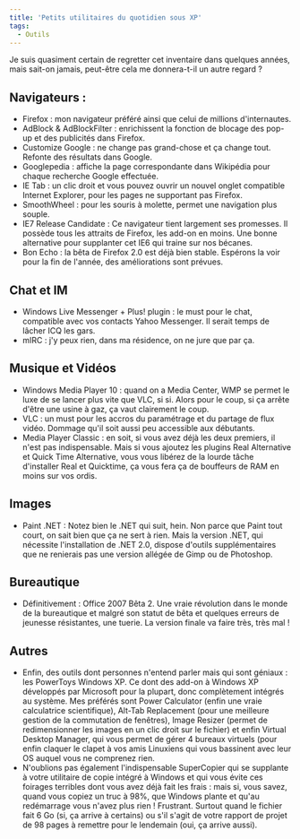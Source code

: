```yaml
---
title: 'Petits utilitaires du quotidien sous XP'
tags:
  - Outils
---
```


Je suis quasiment certain de regretter cet inventaire dans quelques années, mais
sait-on jamais, peut-être cela me donnera-t-il un autre regard ?

## Navigateurs :

- Firefox : mon navigateur préféré ainsi que celui de millions d'internautes.
- AdBlock &amp; AdBlockFilter : enrichissent la fonction de blocage des pop-up
  et des publicités dans Firefox.
- Customize Google : ne change pas grand-chose et ça change tout. Refonte des
  résultats dans Google.
- Googlepedia : affiche la page correspondante dans Wikipédia pour chaque
  recherche Google effectuée.
- IE Tab : un clic droit et vous pouvez ouvrir un nouvel onglet compatible
  Internet Explorer, pour les pages ne supportant pas Firefox.
- SmoothWheel : pour les souris à molette, permet une navigation plus souple.
- IE7 Release Candidate : Ce navigateur tient largement ses promesses. Il
  possède tous les attraits de Firefox, les add-on en moins. Une bonne
  alternative pour supplanter cet IE6 qui traine sur nos bécanes.
- Bon Echo : la bêta de Firefox 2.0 est déjà bien stable. Espérons la voir pour
  la fin de l'année, des améliorations sont prévues.

## Chat et IM

- Windows Live Messenger + Plus! plugin : le must pour le chat, compatible avec
  vos contacts Yahoo Messenger. Il serait temps de lâcher ICQ les gars.
- mIRC : j'y peux rien, dans ma résidence, on ne jure que par ça.

## Musique et Vidéos

- Windows Media Player 10 : quand on a Media Center, WMP se permet le luxe de se
  lancer plus vite que VLC, si si. Alors pour le coup, si ça arrête d'être une
  usine à gaz, ça vaut clairement le coup.
- VLC : un must pour les accros du paramétrage et du partage de flux vidéo.
  Dommage qu'il soit aussi peu accessible aux débutants.
- Media Player Classic : en soit, si vous avez déjà les deux premiers, il n'est
  pas indispensable. Mais si vous ajoutez les plugins Real Alternative et Quick
  Time Alternative, vous vous libérez de la lourde tâche d'installer Real et
  Quicktime, ça vous fera ça de bouffeurs de RAM en moins sur vos ordis.

## Images

- Paint .NET : Notez bien le .NET qui suit, hein. Non parce que Paint tout
  court, on sait bien que ça ne sert à rien. Mais la version .NET, qui nécessite
  l'installation de .NET 2.0, dispose d'outils supplémentaires que ne renierais
  pas une version allégée de Gimp ou de Photoshop.

## Bureautique

- Définitivement : Office 2007 Bêta 2\. Une vraie révolution dans le monde de la
  bureautique et malgré son statut de bêta et quelques erreurs de jeunesse
  résistantes, une tuerie. La version finale va faire très, très mal !

## Autres

- Enfin, des outils dont personnes n'entend parler mais qui sont géniaux : les
  PowerToys Windows XP. Ce dont des add-on à Windows XP développés par Microsoft
  pour la plupart, donc complètement intégrés au système. Mes préférés sont
  Power Calculator (enfin une vraie calculatrice scientifique), Alt-Tab
  Replacement (pour une meilleure gestion de la commutation de fenêtres), Image
  Resizer (permet de redimensionner les images en un clic droit sur le fichier)
  et enfin Virtual Desktop Manager, qui vous permet de gérer 4 bureaux virtuels
  (pour enfin claquer le clapet à vos amis Linuxiens qui vous bassinent avec
  leur OS auquel vous ne comprenez rien.
- N'oublions pas également l'indispensable SuperCopier qui se supplante à votre
  utilitaire de copie intégré à Windows et qui vous évite ces foirages terribles
  dont vous avez déjà fait les frais : mais si, vous savez, quand vous copiez un
  truc à 98%, que Windows plante et qu'au redémarrage vous n'avez plus rien !
  Frustrant. Surtout quand le fichier fait 6 Go (si, ça arrive à certains) ou
  s'il s'agit de votre rapport de projet de 98 pages à remettre pour le
  lendemain (oui, ça arrive aussi).
